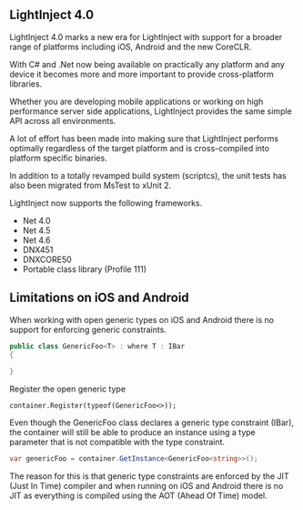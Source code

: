 ## LightInject 4.0 ##
LightInject 4.0 marks a new era for LightInject with support for a broader range of platforms including iOS, Android and the new CoreCLR.

With C# and .Net now being available on practically any platform and any device it becomes more and more important to provide cross-platform libraries.

Whether you are developing mobile applications or working on high performance server side applications,  LightInject provides the same simple API across all environments.

A lot of effort has been made into making sure that LightInject performs optimally regardless of the target platform and is cross-compiled into platform specific binaries.

In addition to a totally revamped build system (scriptcs), the unit  tests has also been migrated from MsTest to xUnit 2.

LightInject now supports the following frameworks.

* Net 4.0
* Net 4.5
* Net 4.6
* DNX451
* DNXCORE50
* Portable class library (Profile 111) 

## Limitations on iOS and Android
When working with open generic types on iOS and Android there is no support for enforcing generic constraints.

```C#
public class GenericFoo<T> : where T : IBar
{
	
}
```

Register the open generic type

```
container.Register(typeof(GenericFoo<>));
```

Even though the GenericFoo class declares a generic type constraint (IBar), the container will still be able to produce an instance using a type parameter that is not compatible with the type constraint.
```c#
var genericFoo = container.GetInstance<GenericFoo<string>>();
```

The reason for this is that generic type constraints are enforced by the JIT (Just In Time) compiler and when running on iOS and Android there is no JIT as everything is compiled using the AOT (Ahead Of Time) model.



